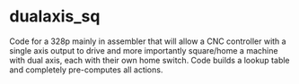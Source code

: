 # dualaxis_sq

Code for a 328p mainly in assembler that will allow a CNC controller with a single axis output to drive and more importantly square/home a machine with dual axis, each with their own home switch. Code builds a lookup table and completely pre-computes all actions.
